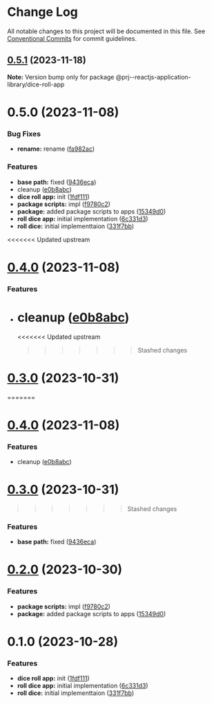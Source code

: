 # Change Log

All notable changes to this project will be documented in this file.
See [Conventional Commits](https://conventionalcommits.org) for commit guidelines.

## [0.5.1](https://github.com/paulAlexSerban/prj--reactjs-application-library/compare/@prj--reactjs-application-library/dice-roll-app@0.5.0...@prj--reactjs-application-library/dice-roll-app@0.5.1) (2023-11-18)

**Note:** Version bump only for package @prj--reactjs-application-library/dice-roll-app

# 0.5.0 (2023-11-08)

### Bug Fixes

-   **rename:** rename ([fa982ac](https://github.com/paulAlexSerban/prj--reactjs-application-library/commit/fa982ac05c386e2f9563611d754b73bc08b54894))

### Features

-   **base path:** fixed ([9436eca](https://github.com/paulAlexSerban/prj--reactjs-application-library/commit/9436ecafd5addb266153737a53f95922733b9a63))
-   cleanup ([e0b8abc](https://github.com/paulAlexSerban/prj--reactjs-application-library/commit/e0b8abce990c1f5cfd6cf7611a534da53fea446b))
-   **dice roll app:** init ([1fdf111](https://github.com/paulAlexSerban/prj--reactjs-application-library/commit/1fdf111986ec07320e0c4b487d5eda31fe2bdf1f))
-   **package scripts:** impl ([f9780c2](https://github.com/paulAlexSerban/prj--reactjs-application-library/commit/f9780c2896d185c8adf83f5af0782939e799b430))
-   **package:** added package scripts to apps ([15349d0](https://github.com/paulAlexSerban/prj--reactjs-application-library/commit/15349d0e3d3eac4222a99a42b28d4d67b764557f))
-   **roll dice app:** initial implementation ([6c331d3](https://github.com/paulAlexSerban/prj--reactjs-application-library/commit/6c331d337284fc0216f772b2019c3e5a52e3d1b6))
-   **roll dice:** initial implementtaion ([331f7bb](https://github.com/paulAlexSerban/prj--reactjs-application-library/commit/331f7bbe6fae99d0832668f69ca56a3d3baa559f))

<<<<<<< Updated upstream

# [0.4.0](https://github.com/paulAlexSerban/prj--reactjs-component-lib/compare/@prj--reactjs-component-lib/dice-roll-app@0.3.0...@prj--reactjs-component-lib/dice-roll-app@0.4.0) (2023-11-08)

### Features

-   # cleanup ([e0b8abc](https://github.com/paulAlexSerban/prj--reactjs-component-lib/commit/e0b8abce990c1f5cfd6cf7611a534da53fea446b))
    <<<<<<< Updated upstream
    > > > > > > > Stashed changes

# [0.3.0](https://github.com/paulAlexSerban/prj--reactjs-component-lib/compare/@prj--reactjs-component-lib/dice-roll-app@0.2.0...@prj--reactjs-component-lib/dice-roll-app@0.3.0) (2023-10-31)

=======

# [0.4.0](https://github.com/paulAlexSerban/prj--reactjs-application-library/compare/@prj--reactjs-application-library/dice-roll-app@0.3.0...@prj--reactjs-application-library/dice-roll-app@0.4.0) (2023-11-08)

### Features

-   cleanup ([e0b8abc](https://github.com/paulAlexSerban/prj--reactjs-application-library/commit/e0b8abce990c1f5cfd6cf7611a534da53fea446b))

# [0.3.0](https://github.com/paulAlexSerban/prj--reactjs-application-library/compare/@prj--reactjs-application-library/dice-roll-app@0.2.0...@prj--reactjs-application-library/dice-roll-app@0.3.0) (2023-10-31)

> > > > > > > Stashed changes

### Features

-   **base path:** fixed ([9436eca](https://github.com/paulAlexSerban/prj--reactjs-application-library/commit/9436ecafd5addb266153737a53f95922733b9a63))

# [0.2.0](https://github.com/paulAlexSerban/prj--reactjs-application-library/compare/@prj--reactjs-application-library/dice-roll-app@0.1.0...@prj--reactjs-application-library/dice-roll-app@0.2.0) (2023-10-30)

### Features

-   **package scripts:** impl ([f9780c2](https://github.com/paulAlexSerban/prj--reactjs-application-library/commit/f9780c2896d185c8adf83f5af0782939e799b430))
-   **package:** added package scripts to apps ([15349d0](https://github.com/paulAlexSerban/prj--reactjs-application-library/commit/15349d0e3d3eac4222a99a42b28d4d67b764557f))

# 0.1.0 (2023-10-28)

### Features

-   **dice roll app:** init ([1fdf111](https://github.com/paulAlexSerban/prj--reactjs-application-library/commit/1fdf111986ec07320e0c4b487d5eda31fe2bdf1f))
-   **roll dice app:** initial implementation ([6c331d3](https://github.com/paulAlexSerban/prj--reactjs-application-library/commit/6c331d337284fc0216f772b2019c3e5a52e3d1b6))
-   **roll dice:** initial implementtaion ([331f7bb](https://github.com/paulAlexSerban/prj--reactjs-application-library/commit/331f7bbe6fae99d0832668f69ca56a3d3baa559f))
